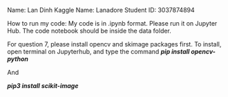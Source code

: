 Name: Lan Dinh
Kaggle Name: Lanadore
Student ID: 3037874894

How to run my code: 
My code is in .ipynb format. Please run it on Jupyter Hub. The code notebook should be inside the data folder.

For question 7, please install opencv and skimage packages first. 
To install, open terminal on Jupyterhub, and type the command 
***pip install opencv-python*** 

And

***pip3 install scikit-image***